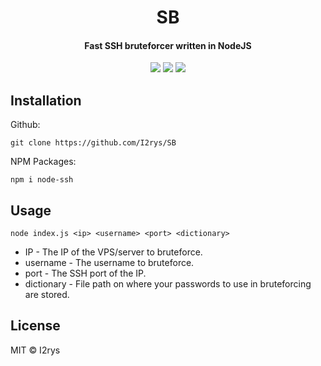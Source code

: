 <h1 align="center">SB</h1>
<h4 align="center">Fast SSH bruteforcer written in NodeJS</h4>
<p align="center">
	<a href="https://github.com/I2rys/SB/blob/main/LICENSE"><img src="https://img.shields.io/github/license/I2rys/SB?style=flat-square"></img></a>
	<a href="https://github.com/I2rys/SB/issues"><img src="https://img.shields.io/github/issues/I2rys/SB.svg"></img></a>
	<a href="https://nodejs.org/"><img src="https://img.shields.io/badge/-Nodejs-green?style=flat-square&logo=Node.js"></img></a>
</p>


## Installation
Github:

    git clone https://github.com/I2rys/SB
    
NPM Packages:
```
npm i node-ssh
```

## Usage

    node index.js <ip> <username> <port> <dictionary>

+ IP - The IP of the VPS/server to bruteforce.
+ username - The username to bruteforce.
+ port - The SSH port of the IP.
+ dictionary - File path on where your passwords to use in bruteforcing are stored.

## License
MIT © I2rys
